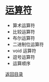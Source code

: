 # [运算符](./../xmind/JavaScript.xmind)

+ 算术运算符
+ 比较运算符
+ 布尔运算符
+ 二进制位运算符
+ void 运算符
+ 逗号运算符
+ 运算顺序

[返回目录](../../README.md)
